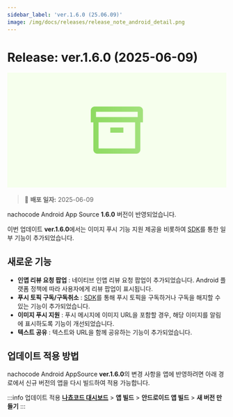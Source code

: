 ```yaml
---
sidebar_label: 'ver.1.6.0 (25.06.09)'
image: /img/docs/releases/release_note_android_detail.png
---
```


# Release: ver.1.6.0 (2025-06-09)

![android_detail](../../../../../static/img/docs/releases/release_note_android_detail.png)

> 🔔 **배포 일자:** 2025-06-09

nachocode Android App Source **1.6.0** 버전이 반영되었습니다.

이번 업데이트 **ver.1.6.0**에서는 이미지 푸시 기능 지원 제공을 비롯하여 [SDK](../../sdk/release-v-1-6-0)를 통한 일부 기능이 추가되었습니다.

## 새로운 기능

- **인앱 리뷰 요청 팝업** : 네이티브 인앱 리뷰 요청 팝업이 추가되었습니다. Android 플랫폼 정책에 따라 사용자에게 리뷰 팝업이 표시됩니다.
- **푸시 토픽 구독/구독취소** : [SDK](../../sdk/release-v-1-6-0)를 통해 푸시 토픽을 구독하거나 구독을 해지할 수 있는 기능이 추가되었습니다.
- **이미지 푸시 지원** : 푸시 메시지에 이미지 URL을 포함할 경우, 해당 이미지를 알림에 표시하도록 기능이 개선되었습니다.
- **텍스트 공유** : 텍스트와 URL을 함께 공유하는 기능이 추가되었습니다.

## 업데이트 적용 방법

nachocode Android AppSource **ver.1.6.0**의 변경 사항을 앱에 반영하려면 아래 경로에서 신규 버전의 앱을 다시 빌드하여 적용 가능합니다.

:::info 업데이트 적용
[**나쵸코드 대시보드**](https://nachocode.io/?utm_source=docs&utm_medium=documentation&utm_campaign=devguide) > **앱 빌드** > **안드로이드 앱 빌드** > **새 버전 만들기**
:::
